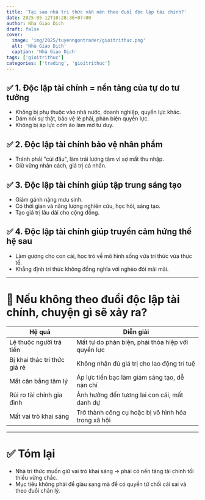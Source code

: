 ```yaml
---
title: 'Tại sao nhà tri thức vẫn nên theo đuổi độc lập tài chính?'
date: 2025-05-12T10:28:36+07:00
author: Nha Giao Dich
draft: false
cover:
  image: 'img/2025/tuyenngontrader/gioitrithuc.png'
  alt: 'Nhà Giao Dịch'
  caption: 'Nhà Giao Dịch'
tags: ['gioitrithuc']
categories: ['trading', 'gioitrithuc']
---
```


## ✅ 1. Độc lập tài chính = nền tảng của tự do tư tưởng

- Không bị phụ thuộc vào nhà nước, doanh nghiệp, quyền lực khác.
- Dám nói sự thật, bảo vệ lẽ phải, phản biện quyền lực.
- Không bị áp lực cơm áo làm mờ tư duy.

## ✅ 2. Độc lập tài chính bảo vệ nhân phẩm

- Tránh phải "cúi đầu", làm trái lương tâm vì sợ mất thu nhập.
- Giữ vững nhân cách, giá trị cá nhân.

## ✅ 3. Độc lập tài chính giúp tập trung sáng tạo

- Giảm gánh nặng mưu sinh.
- Có thời gian và năng lượng nghiên cứu, học hỏi, sáng tạo.
- Tạo giá trị lâu dài cho cộng đồng.

## ✅ 4. Độc lập tài chính giúp truyền cảm hứng thế hệ sau

- Làm gương cho con cái, học trò về mô hình sống vừa tri thức vừa thực tế.
- Khẳng định tri thức không đồng nghĩa với nghèo đói mãi mãi.

---

# 🎯 Nếu không theo đuổi độc lập tài chính, chuyện gì sẽ xảy ra?

| Hệ quả                       | Diễn giải                                          |
| ---------------------------- | -------------------------------------------------- |
| Lệ thuộc người trả tiền      | Mất tự do phản biện, phải thỏa hiệp với quyền lực  |
| Bị khai thác tri thức giá rẻ | Không nhận đủ giá trị cho lao động trí tuệ         |
| Mất cân bằng tâm lý          | Áp lực tiền bạc làm giảm sáng tạo, dễ nản chí      |
| Rủi ro tài chính gia đình    | Ảnh hưởng đến tương lai con cái, mất danh dự       |
| Mất vai trò khai sáng        | Trở thành công cụ hoặc bị vô hình hóa trong xã hội |

---

# ✅ Tóm lại

- Nhà tri thức muốn giữ vai trò khai sáng → phải có nền tảng tài chính tối thiểu vững chắc.
- Mục tiêu không phải để giàu sang mà để có quyền từ chối cái sai và theo đuổi chân lý.
